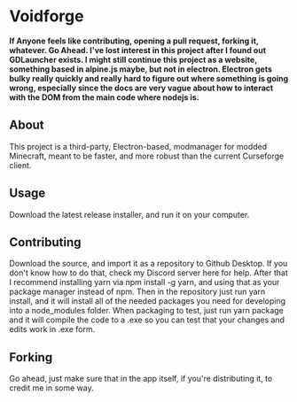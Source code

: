 # Voidforge



**If Anyone feels like contributing, opening a pull request, forking it, whatever.  Go Ahead.  I've lost interest in this project after I found out GDLauncher exists.  I might still continue this project as a website, something based in alpine.js maybe, but not in electron.  Electron gets bulky really quickly and really hard to figure out where something is going wrong, especially since the docs are very vague about how to interact with the DOM from the main code where nodejs is.**

## About
This project is a third-party, Electron-based, modmanager for modded Minecraft, meant to be faster, and more robust than the current Curseforge client.

## Usage
Download the latest release installer, and run it on your computer.

## Contributing
Download the source, and import it as a repository to Github Desktop.  If you don't know how to do that, check my Discord server here for help.
After that I recommend installing yarn via npm install -g yarn, and using that as your package manager instead of npm.
Then in the repository just run yarn install, and it will install all of the needed packages you need for developing into a node_modules folder.
When packaging to test, just run yarn package and it will compile the code to a .exe so you can test that your changes and edits work in .exe form.

## Forking
Go ahead, just make sure that in the app itself, if you're distributing it, to credit me in some way.
